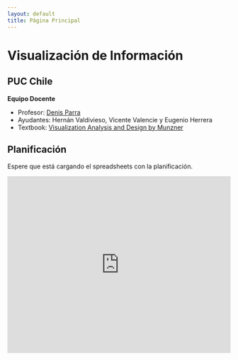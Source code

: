 ```yaml
---
layout: default
title: Página Principal
---
```

# Visualización de Información
## PUC Chile


**Equipo Docente**
- Profesor: [Denis Parra](http://web.ing.puc.cl/~dparra/)
- Ayudantes: Hernán Valdivieso, Vicente Valencie y Eugenio Herrera
- Textbook: [Visualization Analysis and Design by Munzner](https://www.cs.ubc.ca/~tmm/vadbook/)

## Planificación

Espere que está cargando el spreadsheets con la planificación.

<iframe src="https://docs.google.com/spreadsheets/d/e/2PACX-1vRxcrC3tRa-E2VVM3mzQG1qxjdFhQj3u_JVyEJWDWVs9YbUUkj_3Bor1sjMUUtddrb-KehHHhklrjSg/pubhtml?gid=0&amp;single=true&amp;widget=true&amp;headers=false" style="border: 0" width="100%" height="400"></iframe>
